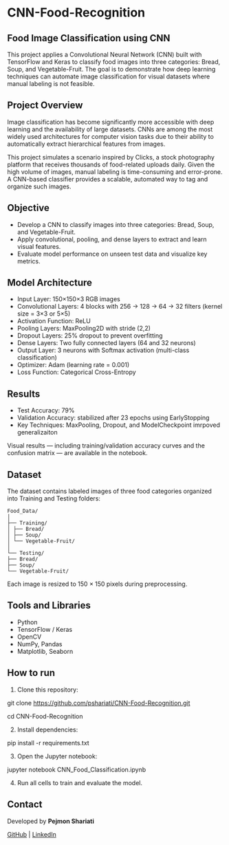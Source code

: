 # CNN-Food-Recognition

## Food Image Classification using CNN

This project applies a Convolutional Neural Network (CNN) built with TensorFlow and Keras to classify food images into three categories: Bread, Soup, and Vegetable-Fruit. The goal is to demonstrate how deep learning techniques can automate image classification for visual datasets where manual labeling is not feasible.

## Project Overview

Image classification has become significantly more accessible with deep learning and the availability of large datasets. CNNs are among the most widely used architectures for computer vision tasks due to their ability to automatically extract hierarchical features from images.

This project simulates a scenario inspired by Clicks, a stock photography platform that receives thousands of food-related uploads daily. Given the high volume of images, manual labeling is time-consuming and error-prone. A CNN-based classifier provides a scalable, automated way to tag and organize such images.

## Objective

* Develop a CNN to classify images into three categories: Bread, Soup, and Vegetable-Fruit.
* Apply convolutional, pooling, and dense layers to extract and learn visual features.
* Evaluate model performance on unseen test data and visualize key metrics.

## Model Architecture

* Input Layer: 150×150×3 RGB images
* Convolutional Layers: 4 blocks with 256 → 128 → 64 → 32 filters (kernel size = 3×3 or 5×5)
* Activation Function: ReLU
* Pooling Layers: MaxPooling2D with stride (2,2)
* Dropout Layers: 25% dropout to prevent overfitting
* Dense Layers: Two fully connected layers (64 and 32 neurons)
* Output Layer: 3 neurons with Softmax activation (multi-class classification)
* Optimizer: Adam (learning rate = 0.001)
* Loss Function: Categorical Cross-Entropy

## Results

* Test Accuracy: 79%
* Validation Accuracy: stabilized after 23 epochs using EarlyStopping
* Key Techniques: MaxPooling, Dropout, and ModelCheckpoint imrpoved generalizaiton

Visual results — including training/validation accuracy curves and the confusion matrix — are available in the notebook.

## Dataset

The dataset contains labeled images of three food categories organized into Training and Testing folders:

```text
Food_Data/
│
├── Training/
│ ├── Bread/
│ ├── Soup/
│ └── Vegetable-Fruit/
│
└── Testing/
├── Bread/
├── Soup/
└── Vegetable-Fruit/
```

Each image is resized to 150 × 150 pixels during preprocessing.

## Tools and Libraries

* Python
* TensorFlow / Keras
* OpenCV
* NumPy, Pandas
* Matplotlib, Seaborn

## How to run

1. Clone this repository:

git clone https://github.com/pshariati/CNN-Food-Recognition.git

cd CNN-Food-Recognition

2. Install dependencies:

pip install -r requirements.txt

3. Open the Jupyter notebook:

jupyter notebook CNN_Food_Classification.ipynb

4. Run all cells to train and evaluate the model.

## Contact

Developed by **Pejmon Shariati** 

[GitHub](https://github.com/pshariati) | [LinkedIn](https://www.linkedin.com/in/pejmonshariati)

